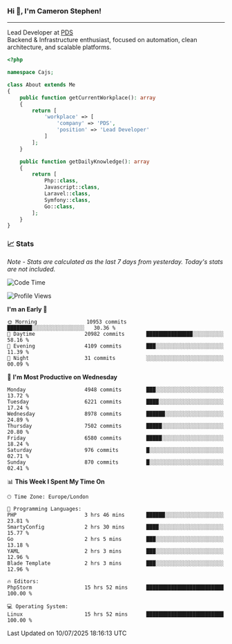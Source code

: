 ### Hi 👋, I'm Cameron Stephen!

---

Lead Developer at [PDS](https://prindatasolutions.co.uk)  
Backend & Infrastructure enthusiast, focused on automation, clean architecture, and scalable platforms.


```php
<?php

namespace Cajs;

class About extends Me
{
    public function getCurrentWorkplace(): array
    {
        return [
            'workplace' => [
                'company' => 'PDS',
                'position' => 'Lead Developer'
            ]
        ];
    }

    public function getDailyKnowledge(): array
    {
        return [
            Php::class,
            Javascript::class,
            Laravel::class,
            Symfony::class,
            Go::class,
        ];
    }
}
```

### 📈 Stats
<p><em>Note - Stats are calculated as the last 7 days from yesterday. Today's stats are not included.</em></p>


<!--START_SECTION:waka-->
![Code Time](http://img.shields.io/badge/Code%20Time-4%2C563%20hrs%2051%20mins-blue)

![Profile Views](http://img.shields.io/badge/Profile%20Views-0-blue)

**I'm an Early 🐤** 

```text
🌞 Morning                10953 commits       ████████░░░░░░░░░░░░░░░░░   30.36 % 
🌆 Daytime                20982 commits       ███████████████░░░░░░░░░░   58.16 % 
🌃 Evening                4109 commits        ███░░░░░░░░░░░░░░░░░░░░░░   11.39 % 
🌙 Night                  31 commits          ░░░░░░░░░░░░░░░░░░░░░░░░░   00.09 % 
```
📅 **I'm Most Productive on Wednesday** 

```text
Monday                   4948 commits        ███░░░░░░░░░░░░░░░░░░░░░░   13.72 % 
Tuesday                  6221 commits        ████░░░░░░░░░░░░░░░░░░░░░   17.24 % 
Wednesday                8978 commits        ██████░░░░░░░░░░░░░░░░░░░   24.89 % 
Thursday                 7502 commits        █████░░░░░░░░░░░░░░░░░░░░   20.80 % 
Friday                   6580 commits        █████░░░░░░░░░░░░░░░░░░░░   18.24 % 
Saturday                 976 commits         █░░░░░░░░░░░░░░░░░░░░░░░░   02.71 % 
Sunday                   870 commits         █░░░░░░░░░░░░░░░░░░░░░░░░   02.41 % 
```


📊 **This Week I Spent My Time On** 

```text
🕑︎ Time Zone: Europe/London

💬 Programming Languages: 
PHP                      3 hrs 46 mins       ██████░░░░░░░░░░░░░░░░░░░   23.81 % 
SmartyConfig             2 hrs 30 mins       ████░░░░░░░░░░░░░░░░░░░░░   15.77 % 
Go                       2 hrs 5 mins        ███░░░░░░░░░░░░░░░░░░░░░░   13.18 % 
YAML                     2 hrs 3 mins        ███░░░░░░░░░░░░░░░░░░░░░░   12.96 % 
Blade Template           2 hrs 3 mins        ███░░░░░░░░░░░░░░░░░░░░░░   12.96 % 

🔥 Editors: 
PhpStorm                 15 hrs 52 mins      █████████████████████████   100.00 % 

💻 Operating System: 
Linux                    15 hrs 52 mins      █████████████████████████   100.00 % 
```


 Last Updated on 10/07/2025 18:16:13 UTC
<!--END_SECTION:waka-->
